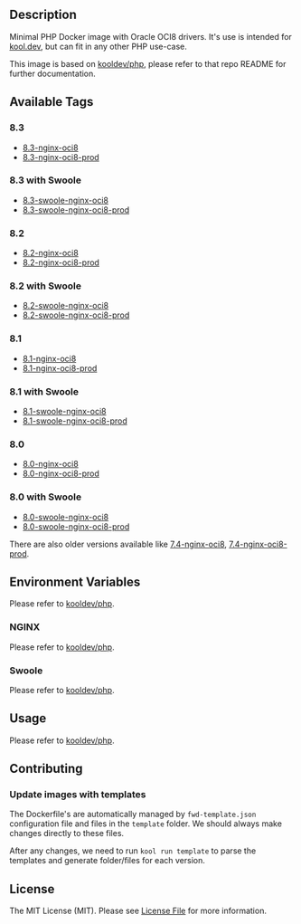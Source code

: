 ## Description

Minimal PHP Docker image with Oracle OCI8 drivers. It's use is intended for [kool.dev](https://github.com/kool-dev/kool), but can fit in any other PHP use-case.

This image is based on [kooldev/php](https://github.com/kool-dev/docker-php), please refer to that repo README for further documentation.

## Available Tags

### 8.3

- [8.3-nginx-oci8](https://github.com/kool-dev/docker-php-oci8/blob/main/8.3-nginx-oci8/Dockerfile)
- [8.3-nginx-oci8-prod](https://github.com/kool-dev/docker-php-oci8/blob/main/8.3-nginx-oci8-prod/Dockerfile)

### 8.3 with Swoole

- [8.3-swoole-nginx-oci8](https://github.com/kool-dev/docker-php-oci8/blob/main/8.3-swoole-nginx-oci8/Dockerfile)
- [8.3-swoole-nginx-oci8-prod](https://github.com/kool-dev/docker-php-oci8/blob/main/8.3-swoole-nginx-oci8-prod/Dockerfile)

### 8.2

- [8.2-nginx-oci8](https://github.com/kool-dev/docker-php-oci8/blob/main/8.2-nginx-oci8/Dockerfile)
- [8.2-nginx-oci8-prod](https://github.com/kool-dev/docker-php-oci8/blob/main/8.2-nginx-oci8-prod/Dockerfile)

### 8.2 with Swoole

- [8.2-swoole-nginx-oci8](https://github.com/kool-dev/docker-php-oci8/blob/main/8.2-swoole-nginx-oci8/Dockerfile)
- [8.2-swoole-nginx-oci8-prod](https://github.com/kool-dev/docker-php-oci8/blob/main/8.2-swoole-nginx-oci8-prod/Dockerfile)

### 8.1

- [8.1-nginx-oci8](https://github.com/kool-dev/docker-php-oci8/blob/main/8.1-nginx-oci8/Dockerfile)
- [8.1-nginx-oci8-prod](https://github.com/kool-dev/docker-php-oci8/blob/main/8.1-nginx-oci8-prod/Dockerfile)

### 8.1 with Swoole

- [8.1-swoole-nginx-oci8](https://github.com/kool-dev/docker-php-oci8/blob/main/8.1-swoole-nginx-oci8/Dockerfile)
- [8.1-swoole-nginx-oci8-prod](https://github.com/kool-dev/docker-php-oci8/blob/main/8.1-swoole-nginx-oci8-prod/Dockerfile)

### 8.0

- [8.0-nginx-oci8](https://github.com/kool-dev/docker-php-oci8/blob/main/8.0-nginx-oci8/Dockerfile)
- [8.0-nginx-oci8-prod](https://github.com/kool-dev/docker-php-oci8/blob/main/8.0-nginx-oci8-prod/Dockerfile)

### 8.0 with Swoole

- [8.0-swoole-nginx-oci8](https://github.com/kool-dev/docker-php-oci8/blob/main/8.0-swoole-nginx-oci8/Dockerfile)
- [8.0-swoole-nginx-oci8-prod](https://github.com/kool-dev/docker-php-oci8/blob/main/8.0-swoole-nginx-oci8-prod/Dockerfile)

There are also older versions available like [7.4-nginx-oci8](https://github.com/kool-dev/docker-php-oci8/blob/main/7.4-nginx-oci8/Dockerfile), [7.4-nginx-oci8-prod](https://github.com/kool-dev/docker-php-oci8/blob/main/7.4-nginx-oci8-prod/Dockerfile).

## Environment Variables

Please refer to [kooldev/php](https://github.com/kool-dev/docker-php).

### NGINX

Please refer to [kooldev/php](https://github.com/kool-dev/docker-php).

### Swoole

Please refer to [kooldev/php](https://github.com/kool-dev/docker-php-swoole).

## Usage

Please refer to [kooldev/php](https://github.com/kool-dev/docker-php).

## Contributing

### Update images with templates

The Dockerfile's are automatically managed by `fwd-template.json` configuration file and files in the `template` folder. We should always make changes directly to these files.

After any changes, we need to run `kool run template` to parse the templates and generate folder/files for each version.

## License

The MIT License (MIT). Please see [License File](LICENSE.md) for more information.
